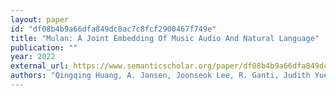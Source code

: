 ```yaml
---
layout: paper
id: "df08b4b9a66dfa849dc8ac7c8fcf2900467f749e"
title: "Mulan: A Joint Embedding Of Music Audio And Natural Language"
publication: ""
year: 2022
external_url: https://www.semanticscholar.org/paper/df08b4b9a66dfa849dc8ac7c8fcf2900467f749e
authors: "Qingqing Huang, A. Jansen, Joonseok Lee, R. Ganti, Judith Yue Li, D. Ellis"
---
```

